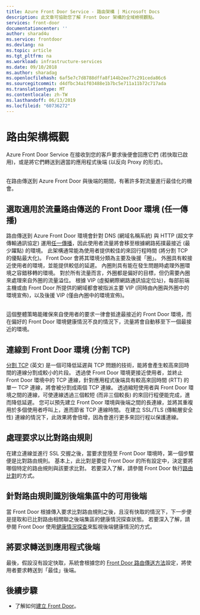 ```yaml
---
title: Azure Front Door Service - 路由架構 | Microsoft Docs
description: 此文章可協助您了解 Front Door 架構的全域檢視觀點。
services: front-door
documentationcenter: ''
author: sharad4u
ms.service: frontdoor
ms.devlang: na
ms.topic: article
ms.tgt_pltfrm: na
ms.workload: infrastructure-services
ms.date: 09/10/2018
ms.author: sharadag
ms.openlocfilehash: 6af5e7c7d8788dffa8f144b2ee77c291ceda86c6
ms.sourcegitcommit: d4dfbc34a1f03488e1b7bc5e711a11b72c717ada
ms.translationtype: MT
ms.contentlocale: zh-TW
ms.lasthandoff: 06/13/2019
ms.locfileid: "60736272"
---
```

# <a name="routing-architecture-overview"></a>路由架構概觀

Azure Front Door Service 在接收到您的客戶要求後便會回應它們 (若快取已啟用)，或是將它們轉送到適當的應用程式後端 (以反向 Proxy 的形式)。

</br>在路由傳送到 Azure Front Door 與後端的期間，有著許多對流量進行最佳化的機會。

## <a name = "anycast"></a>選取適用於流量路由傳送的 Front Door 環境 (任一傳播)

路由傳送到 Azure Front Door 環境會針對 DNS (網域名稱系統) 與 HTTP (超文字傳輸通訊協定) 運用[任一傳播](https://en.wikipedia.org/wiki/Anycast)，因此使用者流量將會移至根據網路拓撲最接近 (最少躍點) 的環境。 此架構通常能為使用者提供較佳的來回行程時間 (將分割 TCP 的優點最大化)。 Front Door 會將其環境分類為主要及後援「圈」。  外圈具有較接近使用者的環境，並能提供較低的延遲。  內圈則具有能在發生問題時處理外圈環境之容錯移轉的環境。 對於所有流量而言，外圈都是偏好的目標，但仍需要內圈來處理來自外圈的流量溢位。 根據 VIP (虛擬網際網路通訊協定位址)，每部前端主機或由 Front Door 所提供的網域都會被指派主要 VIP (同時由內圈與外圈中的環境宣佈)，以及後援 VIP (僅由內圈中的環境宣佈)。 

</br>這個整體策略能確保來自使用者的要求一律會抵達最接近的 Front Door 環境，而在偏好的 Front Door 環境健康情況不良的情況下，流量將會自動移至下一個最接近的環境。

## <a name = "splittcp"></a>連線到 Front Door 環境 (分割 TCP)

[分割 TCP](https://en.wikipedia.org/wiki/Performance-enhancing_proxy) \(英文\) 是一個可降低延遲與 TCP 問題的技術，能將會產生較高來回時間的連線分割成較小的片段。  透過使 Front Door 環境更接近使用者，並終止 Front Door 環境中的 TCP 連線，針對應用程式後端具有較高來回時間 (RTT) 的單一 TCP 連線，將會被分割成兩個 TCP 連線。 透過縮短使用者與 Front Door 環境之間的連線，可使連線透過三個較短 (而非三個較長) 的來回行程便能完成，進而降低延遲。  您可以預先建立 Front Door 環境與後端之間的長連線，並將其重複用於多個使用者呼叫上，進而節省 TCP 連線時間。  在建立 SSL/TLS (傳輸層安全性) 連線的情況下，此效果將會倍增，因為會進行更多來回行程以保護連線。

## <a name="processing-request-to-match-a-routing-rule"></a>處理要求以比對路由規則
在建立連線並進行 SSL 交握之後，當要求登陸至 Front Door 環境時，第一個步驟便是比對路由規則。 基本上，此比對是要從 Front Door 的所有設定中，決定要將哪個特定的路由規則與該要求比對。 若要深入了解，請參閱 Front Door 執行[路由比對](front-door-route-matching.md)的方式。

## <a name="identifying-available-backends-in-the-backend-pool-for-the-routing-rule"></a>針對路由規則識別後端集區中的可用後端
當 Front Door 根據傳入要求比對路由規則之後，且沒有快取的情況下，下一步便是提取和已比對路由相關聯之後端集區的健康情況探查狀態。 若要深入了解，請參閱 Front Door 使用[健康情況探查](front-door-health-probes.md)來監視後端健康情況的方式。

## <a name="forwarding-the-request-to-your-application-backend"></a>將要求轉送到應用程式後端
最後，假設沒有設定快取，系統會根據您的 [Front Door 路由傳送方法](front-door-routing-methods.md)設定，將使用者要求轉送到「最佳」後端。

## <a name="next-steps"></a>後續步驟

- 了解如何[建立 Front Door](quickstart-create-front-door.md)。

